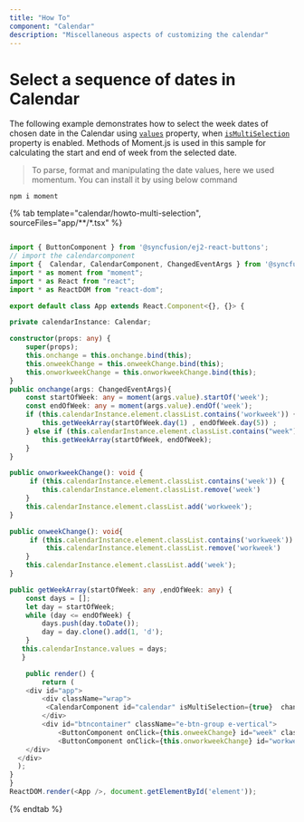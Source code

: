 ```yaml
---
title: "How To"
component: "Calendar"
description: "Miscellaneous aspects of customizing the calendar"
---
```


# Select a sequence of dates in Calendar

The following example demonstrates how to select the week dates of chosen date in the Calendar using [`values`](../../api/calendar#values) property, when [`isMultiSelection`](../../api/calendar#ismultiselection) property is enabled. Methods of Moment.js is used in this sample for calculating the start and end of week from the selected date.

>To parse, format and manipulating the date values, here we used momentum. You can install it by using below command

`npm i moment`

{% tab template="calendar/howto-multi-selection", sourceFiles="app/**/*.tsx" %}

```typescript

import { ButtonComponent } from '@syncfusion/ej2-react-buttons';
// import the calendarcomponent
import {  Calendar, CalendarComponent, ChangedEventArgs } from '@syncfusion/ej2-react-calendars';
import * as moment from "moment";
import * as React from "react";
import * as ReactDOM from "react-dom";

export default class App extends React.Component<{}, {}> {

private calendarInstance: Calendar;

constructor(props: any) {
    super(props);
    this.onchange = this.onchange.bind(this);
    this.onweekChange = this.onweekChange.bind(this);
    this.onworkweekChange = this.onworkweekChange.bind(this);
}
public onchange(args: ChangedEventArgs){
    const startOfWeek: any = moment(args.value).startOf('week');
    const endOfWeek: any = moment(args.value).endOf('week');
    if (this.calendarInstance.element.classList.contains('workweek')) {
        this.getWeekArray(startOfWeek.day(1) , endOfWeek.day(5)) ;
    } else if (this.calendarInstance.element.classList.contains("week")) {
        this.getWeekArray(startOfWeek, endOfWeek);
    }
}

public onworkweekChange(): void {
     if (this.calendarInstance.element.classList.contains('week')) {
        this.calendarInstance.element.classList.remove('week')
    }
    this.calendarInstance.element.classList.add('workweek');
}

public onweekChange(): void{
     if (this.calendarInstance.element.classList.contains('workweek')) {
         this.calendarInstance.element.classList.remove('workweek')
    }
    this.calendarInstance.element.classList.add('week');
}

public getWeekArray(startOfWeek: any ,endOfWeek: any) {
    const days = [];
    let day = startOfWeek;
    while (day <= endOfWeek) {
        days.push(day.toDate());
        day = day.clone().add(1, 'd');
    }
   this.calendarInstance.values = days;
   }

    public render() {
        return (
    <div id="app">
        <div className="wrap">
         <CalendarComponent id="calendar" isMultiSelection={true}  change={this.onchange} ref={(element) => {(this.calendarInstance as Calendar | null) = element }} />
        </div>
        <div id="btncontainer" className="e-btn-group e-vertical">
            <ButtonComponent onClick={this.onweekChange} id="week" className="e-btn"> Week </ButtonComponent>
            <ButtonComponent onClick={this.onworkweekChange} id="workweek" className="e-btn"> Work Week </ButtonComponent>
    </div>
  </div>
  );
}
}
ReactDOM.render(<App />, document.getElementById('element'));

```

{% endtab %}